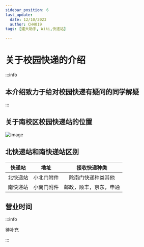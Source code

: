 ```yaml
---
sidebar_position: 6
last_update:
  date: 12/10/2023
  author: CH4019
tags: [建大助手, Wiki,快递站]

---
```


# 关于校园快递的介绍

:::info

##  本介绍致力于给对校园快递有疑问的同学解疑

:::

## 关于南校区校园快递站的位置

![image](/img/kd.png)

## 北快递站和南快递站区别

| 快递站 | 地址 | 接收快递种类 |
| :----: | :----: | :----: |
| 北快递站 | 小北门附件 | 除南门快递种类其他 |
| 南快递站 | 小南门附件 | 邮政，顺丰，京东，申通 |

## 营业时间

:::info

待补充

:::